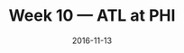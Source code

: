 ---
layout: game
title: Week 10 — ATL at PHI
season: 2016
game_id: 2016_10_ATL_PHI
week: 10
date: 2016-11-13
home_team: PHI
away_team: ATL
final_home: 24
final_away: 15
pbp_url: /assets/data/pbp/2016/2016_10_ATL_PHI.csv.gz
---